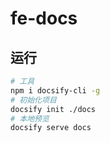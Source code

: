 # fe-docs

## 运行

```bash
# 工具
npm i docsify-cli -g
# 初始化项目
docsify init ./docs
# 本地预览
docsify serve docs
```
